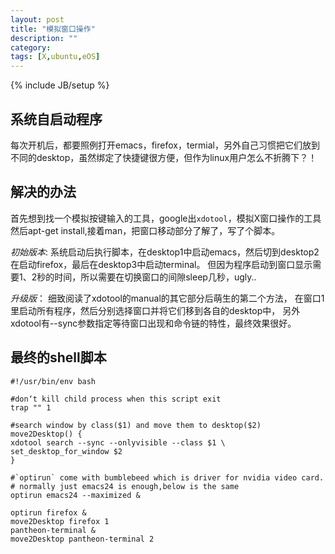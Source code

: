 ```yaml
---
layout: post
title: "模拟窗口操作"
description: ""
category:
tags: [X,ubuntu,eOS]
---
```

{% include JB/setup %}

## 系统自启动程序
   每次开机后，都要照例打开emacs，firefox，termial，另外自己习惯把它们放到不同的desktop，虽然绑定了快捷键很方便，但作为linux用户怎么不折腾下？！
## 解决的办法
   首先想到找一个模拟按键输入的工具，google出`xdotool`，模拟X窗口操作的工具
   然后apt-get install,接着man，把窗口移动部分了解了，写了个脚本。

*初始版本*:
   系统启动后执行脚本，在desktop1中启动emacs，然后切到desktop2在启动firefox，最后在desktop3中启动terminal。
   但因为程序启动到窗口显示需要1、2秒的时间，所以需要在切换窗口的间隙sleep几秒，ugly..


*升级版*：
   细致阅读了xdotool的manual的其它部分后萌生的第二个方法，
   在窗口1里启动所有程序，然后分别选择窗口并将它们移到各自的desktop中，
   另外xdotool有--sync参数指定等待窗口出现和命令链的特性，最终效果很好。

## 最终的shell脚本
	#!/usr/bin/env bash

	#don‘t kill child process when this script exit
	trap "" 1

	#search window by class($1) and move them to desktop($2)
	move2Desktop() {
	xdotool search --sync --onlyvisible --class $1 \
	set_desktop_for_window $2
	}

	#`optirun` come with bumblebeed which is driver for nvidia video card.
	# normally just emacs24 is enough,below is the same
	optirun emacs24 --maximized &

	optirun firefox &
	move2Desktop firefox 1
	pantheon-terminal &
	move2Desktop pantheon-terminal 2
